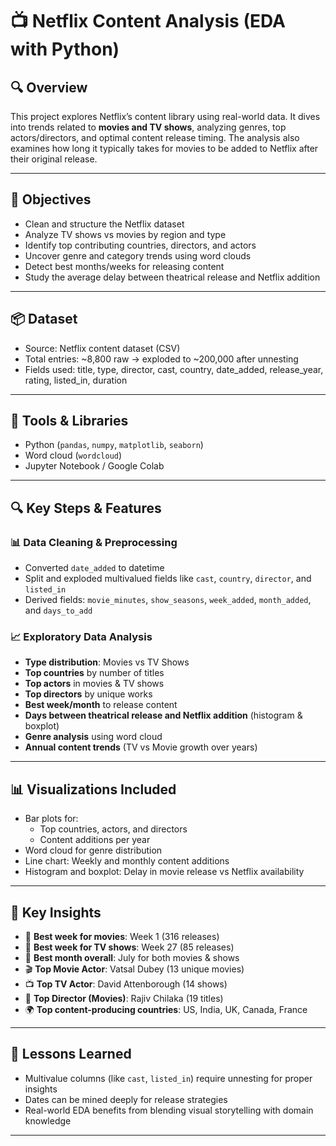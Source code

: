 # 📺 Netflix Content Analysis (EDA with Python)

## 🔍 Overview

This project explores Netflix’s content library using real-world data. It dives into trends related to **movies and TV shows**, analyzing genres, top actors/directors, and optimal content release timing. The analysis also examines how long it typically takes for movies to be added to Netflix after their original release.

---

## 🎯 Objectives

- Clean and structure the Netflix dataset
- Analyze TV shows vs movies by region and type
- Identify top contributing countries, directors, and actors
- Uncover genre and category trends using word clouds
- Detect best months/weeks for releasing content
- Study the average delay between theatrical release and Netflix addition

---

## 📦 Dataset

- Source: Netflix content dataset (CSV)
- Total entries: ~8,800 raw → exploded to ~200,000 after unnesting
- Fields used: title, type, director, cast, country, date_added, release_year, rating, listed_in, duration

---

## 🔧 Tools & Libraries

- Python (`pandas`, `numpy`, `matplotlib`, `seaborn`)
- Word cloud (`wordcloud`)
- Jupyter Notebook / Google Colab

---

## 🔍 Key Steps & Features

### 📊 Data Cleaning & Preprocessing
- Converted `date_added` to datetime
- Split and exploded multivalued fields like `cast`, `country`, `director`, and `listed_in`
- Derived fields: `movie_minutes`, `show_seasons`, `week_added`, `month_added`, and `days_to_add`

### 📈 Exploratory Data Analysis

- **Type distribution**: Movies vs TV Shows
- **Top countries** by number of titles
- **Top actors** in movies & TV shows
- **Top directors** by unique works
- **Best week/month** to release content
- **Days between theatrical release and Netflix addition** (histogram & boxplot)
- **Genre analysis** using word cloud
- **Annual content trends** (TV vs Movie growth over years)

---

## 📊 Visualizations Included

- Bar plots for:
  - Top countries, actors, and directors
  - Content additions per year
- Word cloud for genre distribution
- Line chart: Weekly and monthly content additions
- Histogram and boxplot: Delay in movie release vs Netflix availability

---

## 📌 Key Insights

- 📅 **Best week for movies**: Week 1 (316 releases)
- 📅 **Best week for TV shows**: Week 27 (85 releases)
- 📅 **Best month overall**: July for both movies & shows
- 🎬 **Top Movie Actor**: Vatsal Dubey (13 unique movies)
- 📺 **Top TV Actor**: David Attenborough (14 shows)
- 🎥 **Top Director (Movies)**: Rajiv Chilaka (19 titles)
- 🌍 **Top content-producing countries**: US, India, UK, Canada, France

---

## 📘 Lessons Learned

- Multivalue columns (like `cast`, `listed_in`) require unnesting for proper insights
- Dates can be mined deeply for release strategies
- Real-world EDA benefits from blending visual storytelling with domain knowledge

---


